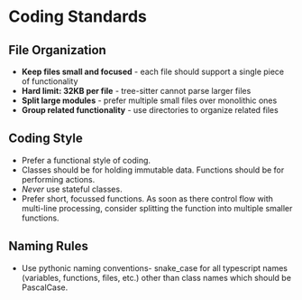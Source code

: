 # Coding Standards

## File Organization

- **Keep files small and focused** - each file should support a single piece of functionality
- **Hard limit: 32KB per file** - tree-sitter cannot parse larger files
- **Split large modules** - prefer multiple small files over monolithic ones
- **Group related functionality** - use directories to organize related files

## Coding Style

- Prefer a functional style of coding.
- Classes should be for holding immutable data. Functions should be for performing actions.
- _Never_ use stateful classes.
- Prefer short, focussed functions. As soon as there control flow with multi-line processing, consider splitting the function into multiple smaller functions.

## Naming Rules

- Use pythonic naming conventions- snake_case for all typescript names (variables, functions, files, etc.) other than class names which should be PascalCase.
